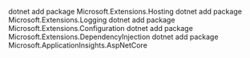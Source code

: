dotnet add package Microsoft.Extensions.Hosting
dotnet add package Microsoft.Extensions.Logging
dotnet add package Microsoft.Extensions.Configuration
dotnet add package Microsoft.Extensions.DependencyInjection
dotnet add package Microsoft.ApplicationInsights.AspNetCore
